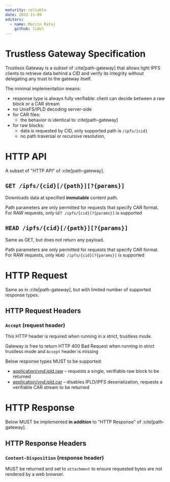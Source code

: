 ```yaml
---
maturity: reliable
date: 2022-11-09
editors:
  - name: Marcin Rataj
    github: lidel
---
```


# Trustless Gateway Specification

Trustless Gateway is a _subset_ of :cite[path-gateway]
that allows light IPFS clients to retrieve data behind a CID and verify its
integrity without delegating any trust to the gateway itself.

The minimal implementation means:

- response type is always fully verifiable: client can decide between a raw block or a CAR stream
- no UnixFS/IPLD decoding server-side
- for CAR files:
   - the behavior is identical to :cite[path-gateway]
- for raw blocks:
   - data is requested by CID, only supported path is `/ipfs/{cid}`
   - no path traversal or recursive resolution, 

# HTTP API

A subset of "HTTP API" of :cite[path-gateway].

## `GET /ipfs/{cid}[/{path}][?{params}]`

Downloads data at specified **immutable** content path.

Path parameters are only permitted for requests that specify CAR format. For RAW requests, only `GET /ipfs/{cid}[?{params}]` is supported

## `HEAD /ipfs/{cid}[/{path}][?{params}]`

Same as GET, but does not return any payload.

Path parameters are only permitted for requests that specify CAR format. For RAW requests, only `HEAD /ipfs/{cid}[?{params}]` is supported

# HTTP Request

Same as in :cite[path-gateway], but with limited number of supported response types.

## HTTP Request Headers

### `Accept` (request header)

This HTTP header is required when running in a strict, trustless mode.

Gateway is free to return HTTP 400 Bad Request when running in strict trustless
mode and  `Accept` header is missing

Below response types MUST to be supported:

- [application/vnd.ipld.raw](https://www.iana.org/assignments/media-types/application/vnd.ipld.raw) – requests a single, verifiable raw block to be returned
- [application/vnd.ipld.car](https://www.iana.org/assignments/media-types/application/vnd.ipld.car) – disables IPLD/IPFS deserialization, requests a verifiable CAR stream to be returned

# HTTP Response

Below MUST be implemented **in addition** to "HTTP Response" of :cite[path-gateway].

## HTTP Response Headers

### `Content-Disposition` (response header)

MUST be returned and set to `attachment` to ensure requested bytes are not rendered by a web browser.

